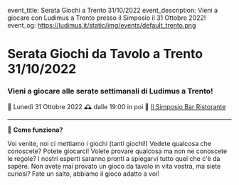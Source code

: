 event_title: Serata Giochi a Trento 31/10/2022
event_description: Vieni a giocare con Ludimus a Trento presso il Simposio il 31 Ottobre 2022!
event_og: https://ludimus.it/static/img/events/default_trento.png

# Serata Giochi da Tavolo a Trento 31/10/2022

### Vieni a giocare alle serate settimanali di Ludimus a Trento!

📅 Lunedì 31 Ottobre 2022
🕰 dalle 19:00 in poi
📍 [Il Simposio Bar Ristorante](https://g.page/ilsimposiotrento?share)

---

🎲 **Come funziona?**

Voi venite, noi ci mettiamo i giochi (tanti giochi!)
Vedete qualcosa che conoscete? Potete giocarci!
Volete provare qualcosa ma non ne conoscete le regole? I nostri esperti saranno pronti a spiegarvi tutto quel che c'è da sapere.
Non avete mai provato un gioco da tavolo in vita vostra, ma siete curiosi? Fate un salto, abbiamo il gioco adatto a voi!